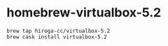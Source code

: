 # homebrew-virtualbox-5.2

```
brew tap hiroga-cc/virtualbox-5.2
brew cask install virtualbox-5.2
```